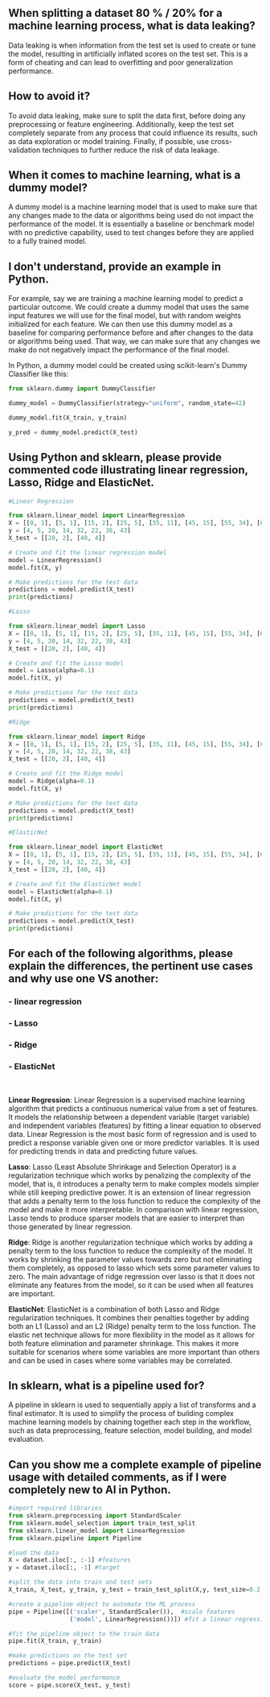 ## When splitting a dataset 80 % / 20% for a machine learning process, what is data leaking?

Data leaking is when information from the test set is used to create or tune the model, resulting in artificially inflated scores on the test set. This is a form of cheating and can lead to overfitting and poor generalization performance.

## How to avoid it?

To avoid data leaking, make sure to split the data first, before doing any preprocessing or feature engineering. Additionally, keep the test set completely separate from any process that could influence its results, such as data exploration or model training. Finally, if possible, use cross-validation techniques to further reduce the risk of data leakage.

## When it comes to machine learning, what is a dummy model?

A dummy model is a machine learning model that is used to make sure that any changes made to the data or algorithms being used do not impact the performance of the model. It is essentially a baseline or benchmark model with no predictive capability, used to test changes before they are applied to a fully trained model.

## I don't understand, provide an example in Python.

For example, say we are training a machine learning model to predict a particular outcome. We could create a dummy model that uses the same input features we will use for the final model, but with random weights initialized for each feature. We can then use this dummy model as a baseline for comparing performance before and after changes to the data or algorithms being used. That way, we can make sure that any changes we make do not negatively impact the performance of the final model. 

In Python, a dummy model could be created using scikit-learn's Dummy Classifier like this: 

```py
from sklearn.dummy import DummyClassifier

dummy_model = DummyClassifier(strategy="uniform", random_state=42)

dummy_model.fit(X_train, y_train)

y_pred = dummy_model.predict(X_test)
```

## Using Python and sklearn, please provide commented code illustrating linear regression, Lasso, Ridge and ElasticNet.

```py
#Linear Regression

from sklearn.linear_model import LinearRegression
X = [[0, 1], [5, 1], [15, 2], [25, 5], [35, 11], [45, 15], [55, 34], [60, 35]]
y = [4, 5, 20, 14, 32, 22, 38, 43]
X_test = [[20, 2], [40, 4]]

# Create and fit the linear regression model
model = LinearRegression()
model.fit(X, y)

# Make predictions for the test data
predictions = model.predict(X_test)
print(predictions)

#Lasso 

from sklearn.linear_model import Lasso
X = [[0, 1], [5, 1], [15, 2], [25, 5], [35, 11], [45, 15], [55, 34], [60, 35]]
y = [4, 5, 20, 14, 32, 22, 38, 43]
X_test = [[20, 2], [40, 4]]

# Create and fit the Lasso model 
model = Lasso(alpha=0.1) 
model.fit(X, y)

# Make predictions for the test data 
predictions = model.predict(X_test) 
print(predictions) 

#Ridge 

from sklearn.linear_model import Ridge 
X = [[0, 1], [5, 1], [15, 2], [25, 5], [35, 11], [45, 15], [55, 34], [60, 35]] 
y = [4, 5, 20, 14, 32, 22, 38, 43] 
X_test = [[20, 2], [40, 4]] 

# Create and fit the Ridge model 
model = Ridge(alpha=0.1) 
model.fit(X, y) 

# Make predictions for the test data 
predictions = model.predict(X_test) 
print(predictions) 

#ElasticNet 

from sklearn.linear_model import ElasticNet 
X = [[0, 1], [5, 1], [15, 2], [25, 5], [35, 11], [45, 15], [55, 34], [60, 35]] 
y = [4, 5, 20, 14, 32, 22, 38, 43] 
X_test = [[20, 2], [40, 4]] 

# Create and fit the ElasticNet model 
model = ElasticNet(alpha=0.1) 
model.fit(X, y) 

# Make predictions for the test data 
predictions = model.predict(X_test) 
print(predictions)
```

## For each of the following algorithms, please explain the differences, the pertinent use cases and why use one VS another:
### - linear regression
### - Lasso
### - Ridge
### - ElasticNet
<BR>

**Linear Regression**: Linear Regression is a supervised machine learning algorithm that predicts a continuous numerical value from a set of features. It models the relationship between a dependent variable (target variable) and independent variables (features) by fitting a linear equation to observed data. Linear Regression is the most basic form of regression and is used to predict a response variable given one or more predictor variables. It is used for predicting trends in data and predicting future values.

**Lasso**: Lasso (Least Absolute Shrinkage and Selection Operator) is a regularization technique which works by penalizing the complexity of the model, that is, it introduces a penalty term to make complex models simpler while still keeping predictive power. It is an extension of linear regression that adds a penalty term to the loss function to reduce the complexity of the model and make it more interpretable. In comparison with linear regression, Lasso tends to produce sparser models that are easier to interpret than those generated by linear regression.

**Ridge**: Ridge is another regularization technique which works by adding a penalty term to the loss function to reduce the complexity of the model. It works by shrinking the parameter values towards zero but not eliminating them completely, as opposed to lasso which sets some parameter values to zero. The main advantage of ridge regression over lasso is that it does not eliminate any features from the model, so it can be used when all features are important.

**ElasticNet**: ElasticNet is a combination of both Lasso and Ridge regularization techniques. It combines their penalties together by adding both an L1 (Lasso) and an L2 (Ridge) penalty term to the loss function. The elastic net technique allows for more flexibility in the model as it allows for both feature elimination and parameter shrinkage. This makes it more suitable for scenarios where some variables are more important than others and can be used in cases where some variables may be correlated.

## In sklearn, what is a pipeline used for?

A pipeline in sklearn is used to sequentially apply a list of transforms and a final estimator. It is used to simplify the process of building complex machine learning models by chaining together each step in the workflow, such as data preprocessing, feature selection, model building, and model evaluation.

## Can you show me a complete example of pipeline usage with detailed comments, as if I were completely new to AI in Python.

```py
#import required libraries
from sklearn.preprocessing import StandardScaler
from sklearn.model_selection import train_test_split
from sklearn.linear_model import LinearRegression
from sklearn.pipeline import Pipeline

#load the data
X = dataset.iloc[:, :-1] #features
y = dataset.iloc[:, -1] #target

#split the data into train and test sets
X_train, X_test, y_train, y_test = train_test_split(X,y, test_size=0.2, random_state=42)

#create a pipeline object to automate the ML process
pipe = Pipeline([('scaler', StandardScaler()),  #scale features
                 ('model', LinearRegression())]) #fit a linear regression model

#fit the pipeline object to the train data
pipe.fit(X_train, y_train) 

#make predictions on the test set 
predictions = pipe.predict(X_test)

#evaluate the model performance 
score = pipe.score(X_test, y_test)
```